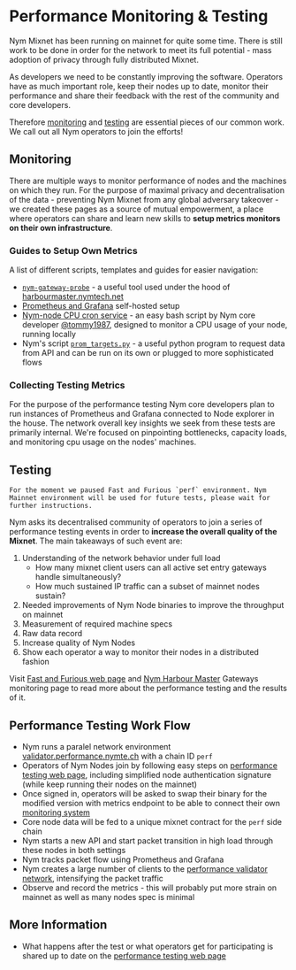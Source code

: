 # Performance Monitoring & Testing

Nym Mixnet has been running on mainnet for quite some time. There is still work to be done in order for the network to meet its full potential - mass adoption of privacy through fully distributed Mixnet.

As developers we need to be constantly improving the software. Operators have as much important role, keep their nodes up to date, monitor their performance and share their feedback with the rest of the community and core developers.

Therefore [monitoring](#monitoring) and [testing](#testing) are essential pieces of our common work. We call out all Nym operators to join the efforts! 

## Monitoring

There are multiple ways to monitor performance of nodes and the machines on which they run. For the purpose of maximal privacy and decentralisation of the data - preventing Nym Mixnet from any global adversary takeover - we created these pages as a source of mutual empowerment, a place where operators can share and learn new skills to **setup metrics monitors on their own infrastructure**.

### Guides to Setup Own Metrics

A list of different scripts, templates and guides for easier navigation:

* [`nym-gateway-probe`](gateway-probe.md) - a useful tool used under the hood of [harbourmaster.nymtech.net](https://harbourmaster.nymtech.net)
* [Prometheus and Grafana](prometheus-grafana.md) self-hosted setup
* [Nym-node CPU cron service](https://gist.github.com/tommyv1987/97e939a7adf491333d686a8eaa68d4bd) - an easy bash script by Nym core developer [@tommy1987](https://gist.github.com/tommyv1987), designed to monitor a CPU usage of your node, running locally
* Nym's script [`prom_targets.py`](https://github.com/nymtech/nym/blob/develop/scripts/prom_targets.py) - a useful python program to request data from API and can be run on its own or plugged to more sophisticated flows

### Collecting Testing Metrics

For the purpose of the performance testing Nym core developers plan to run instances of Prometheus and Grafana connected to Node explorer in the house. The network overall key insights we seek from these tests are primarily internal. We're focused on pinpointing bottlenecks, capacity loads, and monitoring cpu usage on the nodes' machines.


## Testing 

```admonish info
For the moment we paused Fast and Furious `perf` environment. Nym Mainnet environment will be used for future tests, please wait for further instructions. 
```

Nym asks its decentralised community of operators to join a series of performance testing events in order to **increase the overall quality of the Mixnet**. The main takeaways of such event are:

1. Understanding of the network behavior under full load
    - How many mixnet client users can all active set entry gateways handle simultaneously?
    - How much sustained IP traffic can a subset of mainnet nodes sustain?
2. Needed improvements of Nym Node binaries to improve the throughput on mainnet
3. Measurement of required machine specs
4. Raw data record
5. Increase quality of Nym Nodes
6. Show each operator a way to monitor their nodes in a distributed fashion

Visit [Fast and Furious web page]({{performance_testing_webpage}}) and [Nym Harbour Master](https://harbourmaster.nymtech.net/) Gateways monitoring page to read more about the performance testing and the results of it.

## Performance Testing Work Flow

* Nym runs a paralel network environment [validator.performance.nymte.ch]({{performance_validator}}) with a chain ID `perf`
* Operators of Nym Nodes join by following easy steps on [performance testing web page]({{performance_testing_webpage}}), including simplified node authentication signature (while keep running their nodes on the mainnet)
* Once signed in, operators will be asked to swap their binary for the modified version with metrics endpoint to be able to connect their own [monitoring system](#monitoring)
* Core node data will be fed to a unique mixnet contract for the `perf` side chain
* Nym starts a new API and start packet transition in high load through these nodes in both settings
* Nym tracks packet flow using Prometheus and Grafana
* Nym creates a large number of clients to the [performance validator network]({{performance_validator}}), intensifying the packet traffic
* Observe and record the metrics - this will probably put more strain on mainnet as well as many nodes spec is minimal

## More Information

* What happens after the test or what operators get for participating is shared up to date on the [performance testing web page]({{performance_testing_webpage}})


